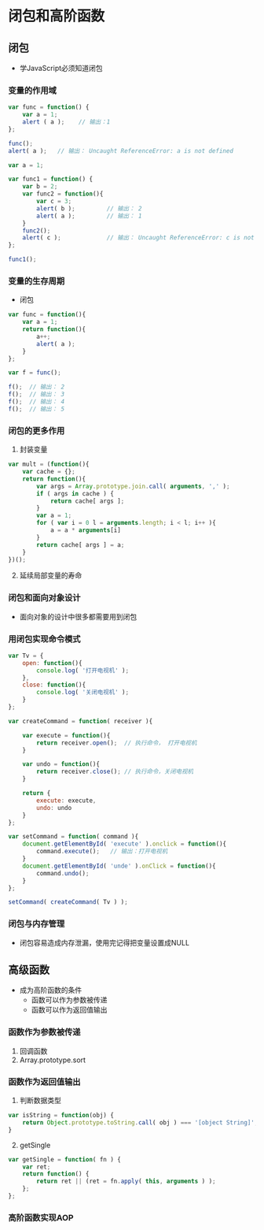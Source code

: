 # 闭包和高阶函数

## 闭包
- 学JavaScript必须知道闭包

### 变量的作用域
```javaScript
var func = function() {
    var a = 1;
    alert ( a );    // 输出：1
};

func();
alert( a );   // 输出： Uncaught ReferenceError: a is not defined
```

```javaScript
var a = 1;

var func1 = function() {
    var b = 2;
    var func2 = function(){
        var c = 3;
        alert( b );         // 输出： 2
        alert( a );         // 输出： 1
    }
    func2();
    alert( c );             // 输出： Uncaught ReferenceError: c is not defined
};

func1();
```

### 变量的生存周期
- 闭包
```javaScript
var func = function(){
    var a = 1;
    return function(){
        a++;
        alert( a );
    }
};

var f = func();

f();  // 输出： 2
f();  // 输出： 3
f();  // 输出： 4
f();  // 输出： 5
```


### 闭包的更多作用

1. 封装变量
```javaScript
var mult = (function(){
    var cache = {};
    return function(){
        var args = Array.prototype.join.call( arguments, ',' );
        if ( args in cache ) {
            return cache[ args ];
        }
        var a = 1;
        for ( var i = 0 l = arguments.length; i < l; i++ ){
            a = a * arguments[i]
        }
        return cache[ args ] = a;
    }
})();
```
2. 延续局部变量的寿命

### 闭包和面向对象设计
- 面向对象的设计中很多都需要用到闭包

### 用闭包实现命令模式
```javaScript
var Tv = {
    open: function(){
        console.log( '打开电视机' );
    },
    close: function(){
        console.log( '关闭电视机' );
    }
};

var createCommand = function( receiver ){

    var execute = function(){
        return receiver.open();  // 执行命令， 打开电视机
    }

    var undo = function(){
        return receiver.close(); // 执行命令，关闭电视机
    }

    return {
        execute: execute,
        undo: undo
    }
};

var setCommand = function( command ){
    document.getElementById( 'execute' ).onclick = function(){
        command.execute();   // 输出：打开电视机
    }
    document.getElementById( 'unde' ).onClick = function(){
        command.undo();
    }
};

setCommand( createCommand( Tv ) );
```

### 闭包与内存管理
- 闭包容易造成内存泄漏，使用完记得把变量设置成NULL


## 高级函数
- 成为高阶函数的条件
    + 函数可以作为参数被传递
    + 函数可以作为返回值输出

### 函数作为参数被传递
1. 回调函数
2. Array.prototype.sort

### 函数作为返回值输出
1. 判断数据类型
```javaScript
var isString = function(obj) {
    return Object.prototype.toString.call( obj ) === '[object String]';
}
```
2. getSingle
```javaScript
var getSingle = function( fn ) {
    var ret;
    return function() {
        return ret || (ret = fn.apply( this, arguments ) );
    };
};
```

### 高阶函数实现AOP
